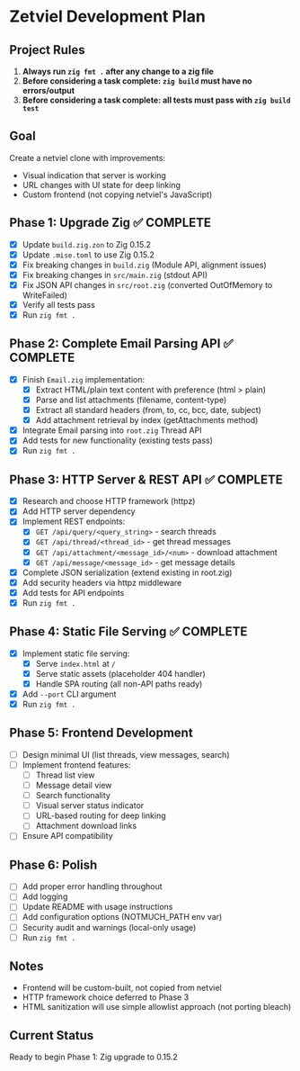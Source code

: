 # Zetviel Development Plan

## Project Rules
1. **Always run `zig fmt .` after any change to a zig file**
2. **Before considering a task complete: `zig build` must have no errors/output**
3. **Before considering a task complete: all tests must pass with `zig build test`**

## Goal
Create a netviel clone with improvements:
- Visual indication that server is working
- URL changes with UI state for deep linking
- Custom frontend (not copying netviel's JavaScript)

## Phase 1: Upgrade Zig ✅ COMPLETE
- [x] Update `build.zig.zon` to Zig 0.15.2
- [x] Update `.mise.toml` to use Zig 0.15.2
- [x] Fix breaking changes in `build.zig` (Module API, alignment issues)
- [x] Fix breaking changes in `src/main.zig` (stdout API)
- [x] Fix JSON API changes in `src/root.zig` (converted OutOfMemory to WriteFailed)
- [x] Verify all tests pass
- [x] Run `zig fmt .`

## Phase 2: Complete Email Parsing API ✅ COMPLETE
- [x] Finish `Email.zig` implementation:
  - [x] Extract HTML/plain text content with preference (html > plain)
  - [x] Parse and list attachments (filename, content-type)
  - [x] Extract all standard headers (from, to, cc, bcc, date, subject)
  - [x] Add attachment retrieval by index (getAttachments method)
- [x] Integrate Email parsing into `root.zig` Thread API
- [x] Add tests for new functionality (existing tests pass)
- [x] Run `zig fmt .`

## Phase 3: HTTP Server & REST API ✅ COMPLETE
- [x] Research and choose HTTP framework (httpz)
- [x] Add HTTP server dependency
- [x] Implement REST endpoints:
  - [x] `GET /api/query/<query_string>` - search threads
  - [x] `GET /api/thread/<thread_id>` - get thread messages
  - [x] `GET /api/attachment/<message_id>/<num>` - download attachment
  - [x] `GET /api/message/<message_id>` - get message details
- [x] Complete JSON serialization (extend existing in root.zig)
- [x] Add security headers via httpz middleware
- [x] Add tests for API endpoints
- [x] Run `zig fmt .`

## Phase 4: Static File Serving ✅ COMPLETE
- [x] Implement static file serving:
  - [x] Serve `index.html` at `/`
  - [x] Serve static assets (placeholder 404 handler)
  - [x] Handle SPA routing (all non-API paths ready)
- [x] Add `--port` CLI argument
- [x] Run `zig fmt .`

## Phase 5: Frontend Development
- [ ] Design minimal UI (list threads, view messages, search)
- [ ] Implement frontend features:
  - [ ] Thread list view
  - [ ] Message detail view
  - [ ] Search functionality
  - [ ] Visual server status indicator
  - [ ] URL-based routing for deep linking
  - [ ] Attachment download links
- [ ] Ensure API compatibility

## Phase 6: Polish
- [ ] Add proper error handling throughout
- [ ] Add logging
- [ ] Update README with usage instructions
- [ ] Add configuration options (NOTMUCH_PATH env var)
- [ ] Security audit and warnings (local-only usage)
- [ ] Run `zig fmt .`

## Notes
- Frontend will be custom-built, not copied from netviel
- HTTP framework choice deferred to Phase 3
- HTML sanitization will use simple allowlist approach (not porting bleach)

## Current Status
Ready to begin Phase 1: Zig upgrade to 0.15.2

